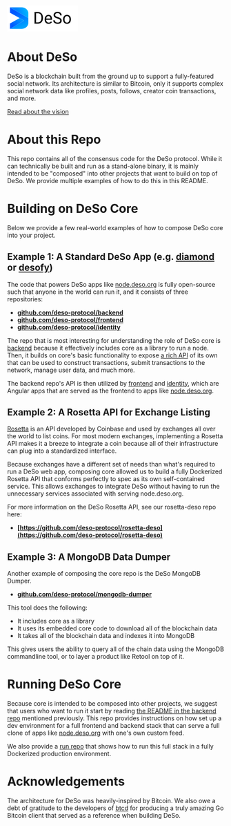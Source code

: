 ![DeSo Logo](assets/camelcase_logo.svg)

# About DeSo
DeSo is a blockchain built from the ground up to support a fully-featured
social network. Its architecture is similar to Bitcoin, only it supports complex
social network data like profiles, posts, follows, creator coin transactions, and
more.

[Read about the vision](https://docs.deso.org)

# About this Repo

This repo contains all of the consensus code for the DeSo protocol. While it can 
technically be built and run as a stand-alone binary, it is mainly intended to be
"composed" into other projects that want to build on top of DeSo. We provide
multiple examples of how to do this in this README.

# Building on DeSo Core

Below we provide a few real-world examples of how to compose DeSo core into your project.

## Example 1: A Standard DeSo App (e.g. [diamond](https://diamondapp.com) or [desofy](https://desofy.app))

The code that powers DeSo apps like [node.deso.org](https://node.deso.org) is fully open-source
such that anyone in the world can run it, and it consists of three repositories:
* **[github.com/deso-protocol/backend](https://github.com/deso-protocol/backend)**
* **[github.com/deso-protocol/frontend](https://github.com/deso-protocol/frontend)**
* **[github.com/deso-protocol/identity](https://github.com/deso-protocol/identity)**

The repo that is most interesting for understanding the role of DeSo core is
[backend](https://github.com/deso-protocol/backend) because it effectively includes core
as a library to run a node. Then, it builds on core's basic functionality to expose
[a rich API](https://docs.deso.org/deso-backend) of its own that can be used to 
construct transactions, submit transactions to the network, manage user data, and 
much more.

The backend repo's API is then utilized by
[frontend](https://github.com/deso-protocol/frontend) and 
[identity](https://github.com/deso-protocol/identity), which are Angular apps that are
served as the frontend to apps like [node.deso.org](https://node.deso.org).

## Example 2: A Rosetta API for Exchange Listing

[Rosetta](https://rosetta-api.org) is an API developed by Coinbase and used by
exchanges all over the world to list coins. For most modern exchanges, implementing a
Rosetta API makes it a breeze to integrate a coin because all of their infrastructure
can plug into a standardized interface.

Because exchanges have a different set of needs than what's required to run a 
DeSo web app, composing core allowed us
to build a fully Dockerized Rosetta API that conforms perfectly to spec as its own
self-contained service. This allows exchanges to integrate DeSo without having
to run the unnecessary services associated with serving node.deso.org.

For more information on the DeSo Rosetta API, see our rosetta-deso repo here:
* **[https://github.com/deso-protocol/rosetta-deso](https://github.com/deso-protocol/rosetta-deso)**

## Example 3: A MongoDB Data Dumper

Another example of composing the core repo is the DeSo MongoDB Dumper.
* **[github.com/deso-protocol/mongodb-dumper](https://github.com/deso-protocol/mongodb-dumper)**

This tool does the following:
* It includes core as a library
* It uses its embedded core code to download all of the blockchain data
* It takes all of the blockchain data and indexes it into MongoDB

This gives users the ability to query all of the chain data using the MongoDB
commandline tool, or to layer a product like Retool on top of it.

# Running DeSo Core

Because core is intended to be composed into other projects, we suggest that
users who want to run it start by reading [the README in the backend repo](https://github.com/deso-protocol/backend)
mentioned previously. This repo provides instructions on how set up a dev environment
for a full frontend and backend stack that can serve a full clone 
of apps like [node.deso.org](https://node.deso.org) with one's own custom feed.

We also provide a [run repo](https://github.com/deso-protocol/run) that shows how to 
run this full stack in a fully Dockerized production environment.

# Acknowledgements

The architecture for DeSo was heavily-inspired by Bitcoin. We also owe a debt
of gratitude to the developers of [btcd](https://github.com/btcsuite/btcd) for
producing a truly amazing Go Bitcoin client that served as a reference when
building DeSo.
